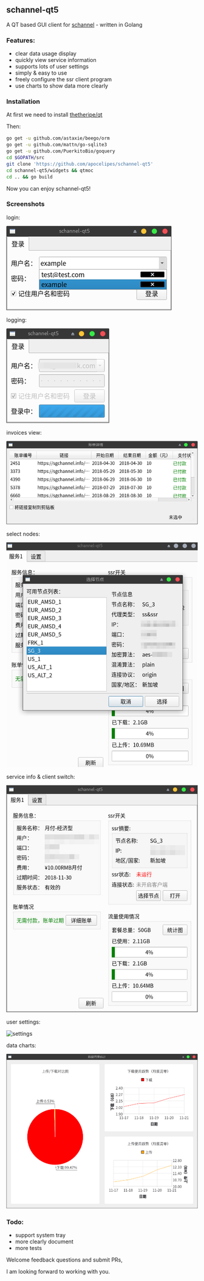 ## schannel-qt5
A QT based GUI client for [schannel](https://schannel.net/) - written in Golang

### Features:
- clear data usage display
- quickly view service information
- supports lots of user settings
- simply & easy to use
- freely configure the ssr client program
- use charts to show data more clearly

### Installation
At first we need to install [thetheripe/qt](https://github.com/therecipe/qt)

Then:
```bash
go get -u github.com/astaxie/beego/orm
go get -u github.com/mattn/go-sqlite3
go get -u github.com/PuerkitoBio/goquery
cd $GOPATH/src
git clone 'https://github.com/apocelipes/schannel-qt5'
cd schannel-qt5/widgets && qtmoc
cd .. && go build
```

Now you can enjoy schannel-qt5!

### Screenshots
login:

![login](screenshots/login.png)

logging:

![logging](screenshots/logging.png)

invoices view:

![invoices](screenshots/invoices.png)

select nodes:

![nodes](screenshots/nodes.png)

service info & client switch:

![service](screenshots/service.jpg)

user settings:

![settings](screenshots/settings.png)

data charts:

![charts](screenshots/charts.png)

### Todo:
- support system tray
- more clearly document
- more tests

Welcome feedback questions and submit PRs,

I am looking forward to working with you.